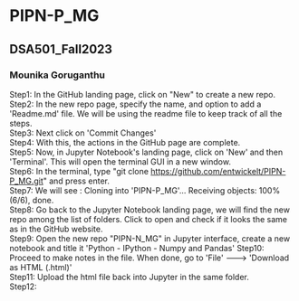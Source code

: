 # PIPN-P_MG

## DSA501_Fall2023 
### Mounika Goruganthu


Step1: In the GitHub landing page, click on "New" to create a new repo. </br>
Step2: In the new repo page, specify the name, and option to add a 'Readme.md' file. We will be using the readme file to keep track of all the steps. </br>
Step3: Next click on 'Commit Changes'</br>
Step4: With this, the actions in the GitHub page are complete. </br>
Step5: Now, in Jupyter Notebook's landing page, click on 'New' and then 'Terminal'. This will open the terminal GUI in a new window. </br>
Step6: In the terminal, type "git clone https://github.com/entwickelt/PIPN-P_MG.git" and press enter. </br>
Step7: We will see : Cloning into 'PIPN-P_MG'... Receiving objects: 100% (6/6), done. </br>
Step8: Go back to the Jupyter Notebook landing page, we will find the new repo among the list of folders. Click to open and check if it looks the same as in the GitHub website. </br>
Step9: Open the new repo "PIPN-N_MG" in Jupyter interface, create a new notebook and title it 'Python - IPython - Numpy and Pandas' </r>
Step10: Proceed to make notes in the file. When done, go to 'File' ---> 'Download as HTML (.html)' </br>
Step11: Upload the html file back into Jupyter in the same folder.</br>
Step12: 
